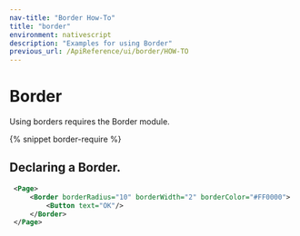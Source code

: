```yaml
---
nav-title: "Border How-To"
title: "border"
environment: nativescript
description: "Examples for using Border"
previous_url: /ApiReference/ui/border/HOW-TO
---
```


# Border

Using borders requires the Border module.

{% snippet border-require %}

## Declaring a Border.

``` XML
 <Page>
     <Border borderRadius="10" borderWidth="2" borderColor="#FF0000">
         <Button text="OK"/>
     </Border>
 </Page>
```
